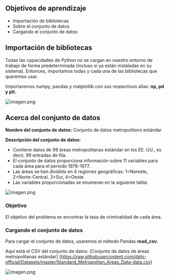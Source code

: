 ## Objetivos de aprendizaje

* Importación de bibliotecas
* Sobre el conjunto de datos
* Cargando el conjunto de datos

## Importación de bibliotecas

Todas las capacidades de Python no se cargan en nuestro entorno de trabajo de forma predeterminada (incluso si ya están instaladas en su sistema). Entonces, importamos todas y cada una de las bibliotecas que queremos usar.

Importaremos numpy, pandas y matplotlib con sus respectivos alias: **np, pd y plt.**






![imagen.png](https://dphi-live.s3.amazonaws.com/media_uploads/image_4cbfb8081ca44de7b679b1f58e5a9144.png)






## Acerca del conjunto de datos

**Nombre del conjunto de datos:** Conjunto de datos metropolitano estándar

**Descripción del conjunto de datos:**

* Contiene datos de 99 áreas metropolitanas estándar en los EE. UU., es decir, 99 entradas de fila.
* El conjunto de datos proporciona información sobre 11 variables para cada área para el período 1976-1977.
* Las áreas se han dividido en 4 regiones geográficas: 1=Noreste, 2=Norte-Central, 3=Sur, 4=Oeste.
* Las variables proporcionadas se enumeran en la siguiente tabla:








![imagen.png](https://dphi-live.s3.amazonaws.com/media_uploads/image_0ffc57b6c31f48ff800b37f81f0cd107.png)






### Objetivo

El objetivo del problema es encontrar la tasa de criminalidad de cada área.

### Cargando el conjunto de datos

Para cargar el conjunto de datos, usaremos el método Pandas **read_csv**.

Aquí está el CSV del conjunto de datos: [Conjunto de datos de áreas metropolitanas estándar] (https://raw.githubusercontent.com/dphi-official/Datasets/master/Standard_Metropolitan_Areas_Data-data.csv)

![imagen.png](https://dphi-live.s3.amazonaws.com/media_uploads/image_7ffa3304d85343ae8fba3b9acff4d605.png)